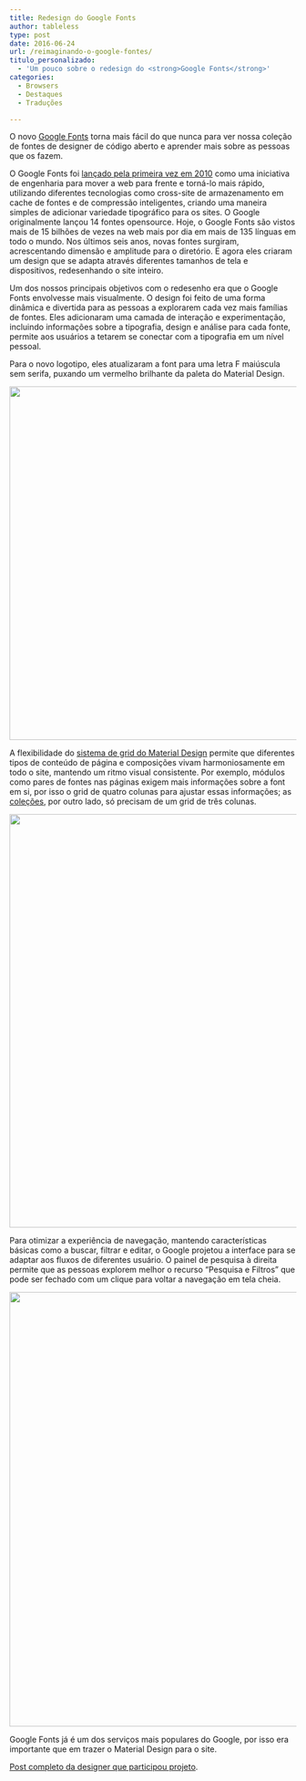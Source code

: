 ```yaml
---
title: Redesign do Google Fonts
author: tableless
type: post
date: 2016-06-24
url: /reimaginando-o-google-fontes/
titulo_personalizado:
  - 'Um pouco sobre o redesign do <strong>Google Fonts</strong>'
categories:
  - Browsers
  - Destaques
  - Traduções

---
```

O novo [Google Fonts][1] torna mais fácil do que nunca para ver nossa coleção de fontes de designer de código aberto e aprender mais sobre as pessoas que os fazem.

O Google Fonts foi [lançado pela primeira vez em 2010][2] como uma iniciativa de engenharia para mover a web para frente e torná-lo mais rápido, utilizando diferentes tecnologias como cross-site de armazenamento em cache de fontes e de compressão inteligentes, criando uma maneira simples de adicionar variedade tipográfico para os sites. O Google originalmente lançou 14 fontes opensource. Hoje, o Google Fonts são vistos mais de 15 bilhões de vezes na web mais por dia em mais de 135 línguas em todo o mundo. Nos últimos seis anos, novas fontes surgiram, acrescentando dimensão e amplitude para o diretório. E agora eles criaram um design que se adapta através diferentes tamanhos de tela e dispositivos, redesenhando o site inteiro.



Um dos nossos principais objetivos com o redesenho era que o Google Fonts envolvesse mais visualmente. O design foi feito de uma forma dinâmica e divertida para as pessoas a explorarem cada vez mais famílias de fontes. Eles adicionaram uma camada de interação e experimentação, incluindo informações sobre a tipografia, design e análise para cada fonte, permite aos usuários a tetarem se conectar com a tipografia em um nível pessoal.

Para o novo logotipo, eles atualizaram a font para uma letra F maiúscula sem serifa, puxando um vermelho brilhante da paleta do Material Design.

<img src="https://g-design.storage.googleapis.com/production/v6/assets/renditions/fonts-logo-1240.png" width="1240" height="620" class="alignnone" />

A flexibilidade do [sistema de grid do Material Design][3] permite que diferentes tipos de conteúdo de página e composições vivam harmoniosamente em todo o site, mantendo um ritmo visual consistente. Por exemplo, módulos como pares de fontes nas páginas exigem mais informações sobre a font em si, por isso o grid de quatro colunas para ajustar essas informações; as [coleções][4], por outro lado, só precisam de um grid de três colunas.

<img src="https://g-design.storage.googleapis.com/production/v6/assets/renditions/fonts-grid-1240.png" width="1240" height="725" class="alignnone" />

Para otimizar a experiência de navegação, mantendo características básicas como a buscar, filtrar e editar, o Google projetou a interface para se adaptar aos fluxos de diferentes usuário. O painel de pesquisa à direita permite que as pessoas explorem melhor o recurso &#8220;Pesquisa e Filtros&#8221; que pode ser fechado com um clique para voltar a navegação em tela cheia.

<img src="https://g-design.storage.googleapis.com/production/v6/assets/renditions/fonts-ui-container-1240.png" width="1240" height="762" class="alignnone" />

Google Fonts já é um dos serviços mais populares do Google, por isso era importante que em trazer o Material Design para o site.

[Post completo da designer que participou projeto][5].

 [1]: https://fonts.google.com/
 [2]: https://googlecode.blogspot.com/2010/05/introducing-google-font-api-google-font.html
 [3]: https://material.google.com/components/grid-lists.html
 [4]: https://fonts.google.com/featured
 [5]: https://design.google.com/articles/reimagining-google-fonts/
